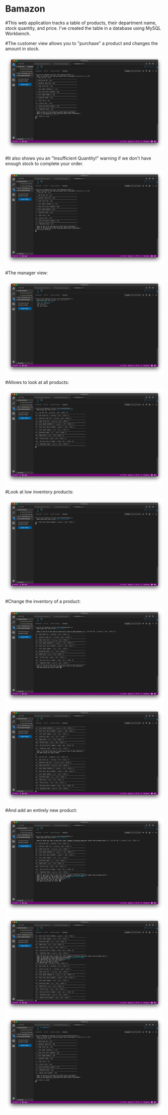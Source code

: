 # **Bamazon**

#This web application tracks a table of products, their department name, stock quantity, and price. I've created the table in a database using MySQL Workbench. 

#The customer view allows you to "purchase" a product and changes the amount in stock. 

![Customer Purchase](images/Customer1.PNG)

#It also shows you an "Insufficient Quantity!" warning if we don't have enough stock to complete your order.

![Insufficient Quantity](images/Customer2.PNG)

#The manager view:

![Manager Menu](images/Manager1.PNG)

#Allows to look at all products:

![Manager View Inventory](images/Manager2.PNG)

#Look at low inventory products:

![Manager Low Inventory](images/Manager3.PNG)

#Change the inventory of a product:

![Manager Add Inventory](images/Manager4.PNG)

![Manager Add Inventory](images/Manager5.PNG)

#And add an entirely new product:

![Manager Add New Item](images/Manager6.PNG)

![Manager Add New Item](images/Manager7.PNG)

![Manager Add New Item](images/Manager8.PNG)

